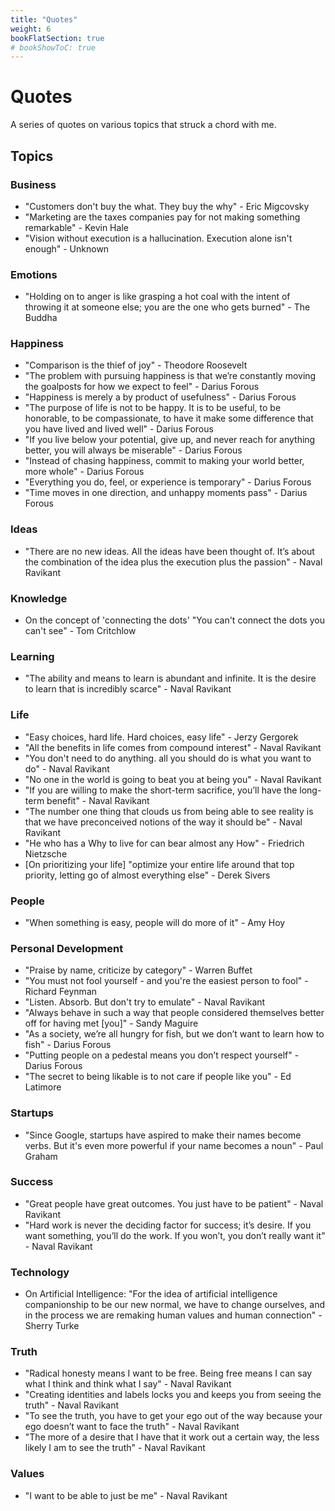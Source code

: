 ```yaml
---
title: "Quotes"
weight: 6
bookFlatSection: true
# bookShowToC: true
---
```


# Quotes

A series of quotes on various topics that struck a chord with me.

## Topics

### Business

- "Customers don't buy the what. They buy the why" - Eric Migcovsky
- "Marketing are the taxes companies pay for not making something remarkable" - Kevin Hale
- "Vision without execution is a hallucination. Execution alone isn't enough" - Unknown

### Emotions

- "Holding on to anger is like grasping a hot coal with the intent of throwing it at someone else; you are the one who gets burned" - The Buddha

### Happiness

- "Comparison is the thief of joy" - Theodore Roosevelt
- "The problem with pursuing happiness is that we’re constantly moving the goalposts for how we expect to feel" - Darius Forous
- "Happiness is merely a by product of usefulness" - Darius Forous
- "The purpose of life is not to be happy. It is to be useful, to be honorable, to be compassionate, to have it make some difference that you have lived and lived well" - Darius Forous
- "If you live below your potential, give up, and never reach for anything better, you will always be miserable" - Darius Forous
- "Instead of chasing happiness, commit to making your world better, more whole" - Darius Forous
- "Everything you do, feel, or experience is temporary" - Darius Forous
- "Time moves in one direction, and unhappy moments pass" - Darius Forous

### Ideas

- "There are no new ideas. All the ideas have been thought of. It’s about the combination of the idea plus the execution plus the passion" - Naval Ravikant

### Knowledge

- On the concept of 'connecting the dots' "You can't connect the dots you can't see" - Tom Critchlow

### Learning

- "The ability and means to learn is abundant and infinite. It is the desire to learn that is incredibly scarce" - Naval Ravikant

### Life

- "Easy choices, hard life. Hard choices, easy life" - Jerzy Gergorek
- "All the benefits in life comes from compound interest" - Naval Ravikant
- "You don't need to do anything. all you should do is what you want to do" - Naval Ravikant
- "No one in the world is going to beat you at being you" - Naval Ravikant
- "If you are willing to make the short-term sacrifice, you’ll have the long-term benefit" - Naval Ravikant
- "The number one thing that clouds us from being able to see reality is that we have preconceived notions of the way it should be" - Naval Ravikant
- "He who has a Why to live for can bear almost any How" - Friedrich Nietzsche
- [On prioritizing your life] "optimize your entire life around that top priority, letting go of almost everything else" - Derek Sivers

### People

- "When something is easy, people will do more of it" - Amy Hoy

### Personal Development

- "Praise by name, criticize by category" - Warren Buffet
- "You must not fool yourself - and you're the easiest person to fool" - Richard Feynman
- "Listen. Absorb. But don't try to emulate" - Naval Ravikant
- "Always behave in such a way that people considered themselves better off for having met [you]" - Sandy Maguire
- "As a society, we’re all hungry for fish, but we don’t want to learn how to fish" - Darius Forous
- "Putting people on a pedestal means you don’t respect yourself" - Darius Forous
- "The secret to being likable is to not care if people like you" - Ed Latimore

### Startups

- "Since Google, startups have aspired to make their names become verbs. But it's even more powerful if your name becomes a noun" - Paul Graham

### Success

- "Great people have great outcomes. You just have to be patient" - Naval Ravikant
- "Hard work is never the deciding factor for success; it’s desire. If you want something, you’ll do the work. If you won’t, you don’t really want it" - Naval Ravikant

### Technology

- On Artificial Intelligence: "For the idea of artificial intelligence companionship to be our new normal, we have to change ourselves, and in the process we are remaking human values and human connection" - Sherry Turke

### Truth

- "Radical honesty means I want to be free. Being free means I can say what I think and think what I say" - Naval Ravikant
- "Creating identities and labels locks you and keeps you from seeing the truth" - Naval Ravikant
- "To see the truth, you have to get your ego out of the way because your ego doesn’t want to face the truth" - Naval Ravikant
- "The more of a desire that I have that it work out a certain way, the less likely I am to see the truth" - Naval Ravikant

### Values

- "I want to be able to just be me" - Naval Ravikant